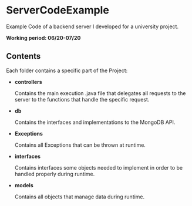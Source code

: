 # ServerCodeExample
Example Code of a backend server I developed for a university project.

**Working period: 06/20-07/20**

## Contents
Each folder contains a specific part of the Project:

* **controllers** <p>
Contains the main execution .java file that delegates all requests to the server to the functions that handle the specific request.
</p>

* **db** <p>
Contains the interfaces and implementations to the MongoDB API.
</p>

* **Exceptions** <p>
Contains all Exceptions that can be thrown at runtime.
</p>

* **interfaces** <p>
Contains interfaces some objects needed to implement in order to be handled properly during runtime.
</p>

* **models** <p>
Contains all objects that manage data during runtime.
</p>
